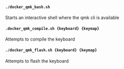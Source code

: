 #### `./docker_qmk_bash.sh`
Starts an interactive shell where the qmk cli is available

#### `.docker_qmk_compile.sh {keyboard} {keymap}`
Attempts to compile the keyboard

#### `./docker_qmk_flash.sh {keyboard} {keymap}`
Attempts to flash the keyboard